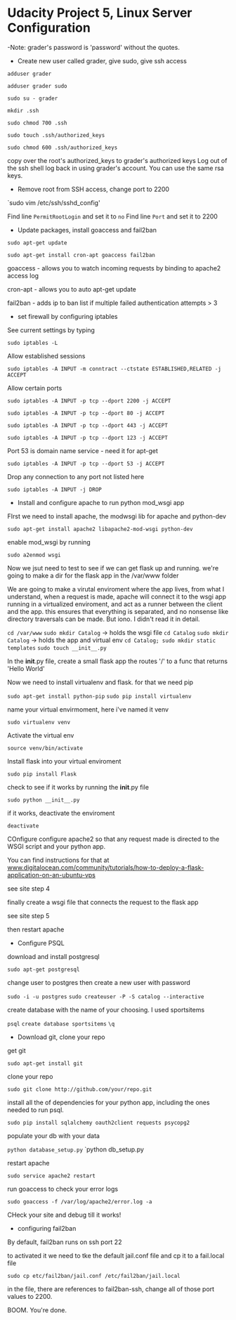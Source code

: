 # Udacity Project 5, Linux Server Configuration

-Note: grader's password is 'password' without the quotes. 

- Create new user called grader, give sudo, give ssh access

`adduser grader`

`adduser grader sudo`

`sudo su - grader`

`mkdir .ssh`

`sudo chmod 700 .ssh`

`sudo touch .ssh/authorized_keys`

`sudo chmod 600 .ssh/authorized_keys`


copy over the root's authorized_keys to grader's authorized keys
Log out of the ssh shell
log back in using grader's account. You can use the same rsa keys.


- Remove root from SSH access, change port to 2200

`sudo vim /etc/ssh/sshd_config'

Find line `PermitRootLogin` and set it to `no`
Find line `Port` and set it to 2200


- Update packages, install goaccess and fail2ban

`sudo apt-get update`

`sudo apt-get install cron-apt goaccess fail2ban`

goaccess - allows you to watch incoming requests by binding to apache2 access log

cron-apt - allows you to auto apt-get update

fail2ban - adds ip to ban list if multiple failed authentication attempts > 3

- set firewall by configuring iptables

See current settings by typing

`sudo iptables -L`

Allow established sessions

`sudo iptables -A INPUT -m conntract --ctstate ESTABLISHED,RELATED -j ACCEPT`

Allow certain ports


`sudo iptables -A INPUT -p tcp --dport 2200 -j ACCEPT`

`sudo iptables -A INPUT -p tcp --dport 80 -j ACCEPT`

`sudo iptables -A INPUT -p tcp --dport 443 -j ACCEPT`

`sudo iptables -A INPUT -p tcp --dport 123 -j ACCEPT`


Port 53 is domain name service - need it for apt-get

`sudo iptables -A INPUT -p tcp --dport 53 -j ACCEPT`

Drop any connection to any port not listed here


`sudo iptables -A INPUT -j DROP`

- Install and configure apache to run python mod_wsgi app

FIrst we need to install apache, the modwsgi lib for apache and python-dev


`sudo apt-get install apache2 libapache2-mod-wsgi python-dev`

enable mod_wsgi by running


`sudo a2enmod wsgi`

Now we jsut need to test to see if we can get flask up and running. we're going to make a dir for the flask app in the /var/www folder

We are going to make a virutal enviroment where the app lives, from what I understand, when a request is made, apache will connect it to the wsgi app running in a virtualized enviroment, and act as a runner between the client and the app. this ensures that everything is separated, and no nonsense like directory traversals can be made. But iono. I didn't read it in detail.


`cd /var/www`
`sudo mkdir Catalog` -> holds the wsgi file
`cd Catalog`
`sudo mkdir Catalog` -> holds the app and virtual env
`cd Catalog; sudo mkdir static templates`
`sudo touch __init__.py`

In the __init__.py file, create a small flask app the routes '/' to a func that returns 'Hello World'

Now we need to install virtualenv and flask. for that we need pip

`sudo apt-get install python-pip`
`sudo pip install virtualenv`

name your virtual envirmoment, here i've named it venv

`sudo virtualenv venv`

Activate the virtual env

`source venv/bin/activate`

Install flask into your virtual enviroment

`sudo pip install Flask`

check to see if it works by running the __init__.py file

`sudo python __init__.py`

if it works, deactivate the enviroment

`deactivate`

COnfigure configure apache2 so that any request made is directed to the WSGI script and your python app.

You can find instructions for that at www.digitalocean.com/community/tutorials/how-to-deploy-a-flask-application-on-an-ubuntu-vps

see site step 4

finally create a wsgi file that connects the request to the flask app

see site step 5

then restart apache

- Configure PSQL

download and install postgresql

`sudo apt-get postgresql`

change user to postgres then create a new user with password

`sudo -i -u postgres`
`sudo createuser -P -S catalog --interactive`

create database with the name of your choosing. I used sportsitems

`psql`
`create database sportsitems`
`\q`

- Download git, clone your repo

get git

`sudo apt-get install git`

clone your repo

`sudo git clone http://github.com/your/repo.git`

install all the of dependencies for your python app, including the ones needed to run psql.

`sudo pip install sqlalchemy oauth2client requests psycopg2`

populate your db with your data

`python database_setup.py`
`python db_setup.py

restart apache

`sudo service apache2 restart`

run goaccess to check your error logs

`sudo goaccess -f /var/log/apache2/error.log -a`

CHeck your site and debug till it works!

- configuring fail2ban

By default, fail2ban runs on ssh port 22

to activated it we need to tke the default jail.conf file and cp it to a fail.local file

`sudo cp etc/fail2ban/jail.conf /etc/fail2ban/jail.local`

in the file, there are references to fail2ban-ssh, change all of those port values to 2200.

BOOM. You're done.
